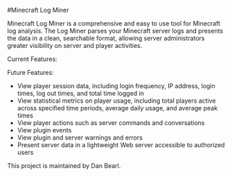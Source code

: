 #Minecraft Log Miner

Minecraft Log Miner is a comprehensive and easy to use tool for Minecraft log analysis. The Log Miner parses your Minecraft server logs and presents the data in a clean, searchable format, allowing server administrators greater visibility on server and player activities.

Current Features:

Future Features:
* View player session data, including login frequency, IP address, login times, log out times, and total time logged in
* View statistical metrics on player usage, including total players active across specified time periods, average daily usage, and average peak times
* View player actions such as server commands and conversations
* View plugin events
* View plugin and server warnings and errors
* Present server data in a lightweight Web server accessible to authorized users

This project is maintained by Dan Bearl. 

